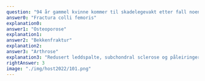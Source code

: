 ```yaml
---
question: "94 år gammel kvinne kommer til skadelegevakt etter fall noen dager før. Mye smerter i venstre hofte og lår etter dette. Hun forflytter seg til vanlig med rullator, men har ikke klart å reise seg opp til stående stilling med rullatoren. Ved undersøkelsen er det lettgradige kompresjonssmerter venstre side av bekkenet. Ved passive abduksjon får hun smerter, ellers normale passive bevegelser uten smerter. Hva viser røntgenbildene?"
answer0: "Fractura colli femoris"
explanation0:
answer1: "Osteoporose"
explanation1:
answer2: "Bekkenfraktur"
explanation2:
answer3: "Arthrose"
explanation3: "Redusert leddspalte, subchondral sclerose og påleiringer venstre hofte. Ingen brudd."
rightAnswer: 3
image: "./img/host2022/101.png"
---
```

